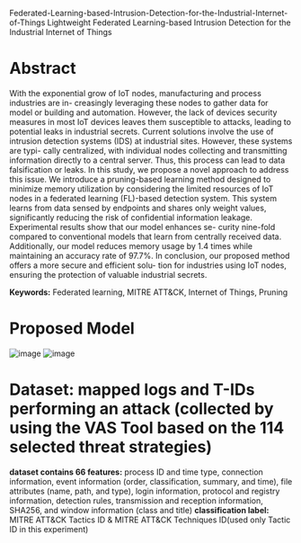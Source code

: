 Federated-Learning-based-Intrusion-Detection-for-the-Industrial-Internet-of-Things
Lightweight Federated Learning-based Intrusion Detection for the Industrial Internet of Things

# Abstract
With the exponential grow of IoT nodes, manufacturing and process industries are in- 
creasingly leveraging these nodes to gather data for model or building and automation. 
However, the lack of devices security measures in most IoT devices leaves them susceptible 
to attacks, leading to potential leaks in industrial secrets. Current solutions involve the use 
of intrusion detection systems (IDS) at industrial sites. However, these systems are typi- 
cally centralized, with individual nodes collecting and transmitting information directly to 
a central server. Thus, this process can lead to data falsification or leaks. In this study, 
we propose a novel approach to address this issue. We introduce a pruning-based learning 
method designed to minimize memory utilization by considering the limited resources of 
IoT nodes in a federated learning (FL)-based detection system. This system learns from 
data sensed by endpoints and shares only weight values, significantly reducing the risk of 
confidential information leakage. Experimental results show that our model enhances se- 
curity nine-fold compared to conventional models that learn from centrally received data. 
Additionally, our model reduces memory usage by 1.4 times while maintaining an accuracy 
rate of 97.7%. In conclusion, our proposed method offers a more secure and efficient solu- 
tion for industries using IoT nodes, ensuring the protection of valuable industrial secrets.

**Keywords:** Federated learning, MITRE ATT&CK, Internet of Things, Pruning

# Proposed Model
![image](https://github.com/haeun161/Lightweight-Federated-Learning-based-Intrusion-Detection-for-the-Industrial-Internet-of-Things/assets/80445078/ae232b92-655e-413c-bbcb-8313bceca255)
![image](https://github.com/haeun161/Lightweight-Federated-Learning-based-Intrusion-Detection-for-the-Industrial-Internet-of-Things/assets/80445078/2dfdc3c9-7590-4001-8e0f-8c898ef3b3e2)

# Dataset: mapped logs and T-IDs performing an attack (collected by using the VAS Tool based on the 114 selected threat strategies)
**dataset contains 66 features:**
process ID and time type, connection information, event information (order, classification, summary, and time), file attributes (name, path, and 
type), login information, protocol and registry information, detection rules, transmission and reception information, SHA256, and window information (class and title)
**classification label:** MITRE ATT&CK Tactics ID & MITRE ATT&CK Techniques ID(used only Tactic ID in this experiment)

